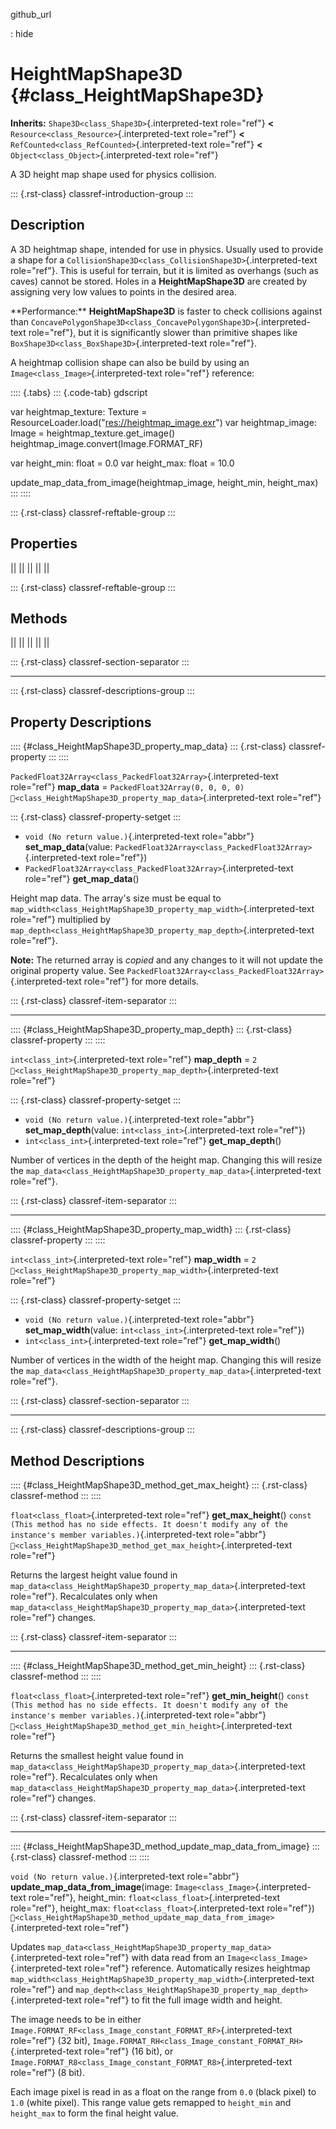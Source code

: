 github_url

:   hide

# HeightMapShape3D {#class_HeightMapShape3D}

**Inherits:** `Shape3D<class_Shape3D>`{.interpreted-text role="ref"}
**\<** `Resource<class_Resource>`{.interpreted-text role="ref"} **\<**
`RefCounted<class_RefCounted>`{.interpreted-text role="ref"} **\<**
`Object<class_Object>`{.interpreted-text role="ref"}

A 3D height map shape used for physics collision.

::: {.rst-class}
classref-introduction-group
:::

## Description

A 3D heightmap shape, intended for use in physics. Usually used to
provide a shape for a
`CollisionShape3D<class_CollisionShape3D>`{.interpreted-text
role="ref"}. This is useful for terrain, but it is limited as overhangs
(such as caves) cannot be stored. Holes in a **HeightMapShape3D** are
created by assigning very low values to points in the desired area.

\*\*Performance:\*\* **HeightMapShape3D** is faster to check collisions
against than
`ConcavePolygonShape3D<class_ConcavePolygonShape3D>`{.interpreted-text
role="ref"}, but it is significantly slower than primitive shapes like
`BoxShape3D<class_BoxShape3D>`{.interpreted-text role="ref"}.

A heightmap collision shape can also be build by using an
`Image<class_Image>`{.interpreted-text role="ref"} reference:

:::: {.tabs}
::: {.code-tab}
gdscript

var heightmap_texture: Texture =
ResourceLoader.load(\"<res://heightmap_image.exr>\") var
heightmap_image: Image = heightmap_texture.get_image()
heightmap_image.convert(Image.FORMAT_RF)

var height_min: float = 0.0 var height_max: float = 10.0

update_map_data_from_image(heightmap_image, height_min, height_max)
:::
::::

::: {.rst-class}
classref-reftable-group
:::

## Properties

||
||
||
||
||

::: {.rst-class}
classref-reftable-group
:::

## Methods

||
||
||
||
||

::: {.rst-class}
classref-section-separator
:::

------------------------------------------------------------------------

::: {.rst-class}
classref-descriptions-group
:::

## Property Descriptions

:::: {#class_HeightMapShape3D_property_map_data}
::: {.rst-class}
classref-property
:::
::::

`PackedFloat32Array<class_PackedFloat32Array>`{.interpreted-text
role="ref"} **map_data** = `PackedFloat32Array(0, 0, 0, 0)`
`🔗<class_HeightMapShape3D_property_map_data>`{.interpreted-text
role="ref"}

::: {.rst-class}
classref-property-setget
:::

- `void (No return value.)`{.interpreted-text role="abbr"}
  **set_map_data**(value:
  `PackedFloat32Array<class_PackedFloat32Array>`{.interpreted-text
  role="ref"})
- `PackedFloat32Array<class_PackedFloat32Array>`{.interpreted-text
  role="ref"} **get_map_data**()

Height map data. The array\'s size must be equal to
`map_width<class_HeightMapShape3D_property_map_width>`{.interpreted-text
role="ref"} multiplied by
`map_depth<class_HeightMapShape3D_property_map_depth>`{.interpreted-text
role="ref"}.

**Note:** The returned array is *copied* and any changes to it will not
update the original property value. See
`PackedFloat32Array<class_PackedFloat32Array>`{.interpreted-text
role="ref"} for more details.

::: {.rst-class}
classref-item-separator
:::

------------------------------------------------------------------------

:::: {#class_HeightMapShape3D_property_map_depth}
::: {.rst-class}
classref-property
:::
::::

`int<class_int>`{.interpreted-text role="ref"} **map_depth** = `2`
`🔗<class_HeightMapShape3D_property_map_depth>`{.interpreted-text
role="ref"}

::: {.rst-class}
classref-property-setget
:::

- `void (No return value.)`{.interpreted-text role="abbr"}
  **set_map_depth**(value: `int<class_int>`{.interpreted-text
  role="ref"})
- `int<class_int>`{.interpreted-text role="ref"} **get_map_depth**()

Number of vertices in the depth of the height map. Changing this will
resize the
`map_data<class_HeightMapShape3D_property_map_data>`{.interpreted-text
role="ref"}.

::: {.rst-class}
classref-item-separator
:::

------------------------------------------------------------------------

:::: {#class_HeightMapShape3D_property_map_width}
::: {.rst-class}
classref-property
:::
::::

`int<class_int>`{.interpreted-text role="ref"} **map_width** = `2`
`🔗<class_HeightMapShape3D_property_map_width>`{.interpreted-text
role="ref"}

::: {.rst-class}
classref-property-setget
:::

- `void (No return value.)`{.interpreted-text role="abbr"}
  **set_map_width**(value: `int<class_int>`{.interpreted-text
  role="ref"})
- `int<class_int>`{.interpreted-text role="ref"} **get_map_width**()

Number of vertices in the width of the height map. Changing this will
resize the
`map_data<class_HeightMapShape3D_property_map_data>`{.interpreted-text
role="ref"}.

::: {.rst-class}
classref-section-separator
:::

------------------------------------------------------------------------

::: {.rst-class}
classref-descriptions-group
:::

## Method Descriptions

:::: {#class_HeightMapShape3D_method_get_max_height}
::: {.rst-class}
classref-method
:::
::::

`float<class_float>`{.interpreted-text role="ref"} **get_max_height**()
`const (This method has no side effects. It doesn't modify any of the instance's member variables.)`{.interpreted-text
role="abbr"}
`🔗<class_HeightMapShape3D_method_get_max_height>`{.interpreted-text
role="ref"}

Returns the largest height value found in
`map_data<class_HeightMapShape3D_property_map_data>`{.interpreted-text
role="ref"}. Recalculates only when
`map_data<class_HeightMapShape3D_property_map_data>`{.interpreted-text
role="ref"} changes.

::: {.rst-class}
classref-item-separator
:::

------------------------------------------------------------------------

:::: {#class_HeightMapShape3D_method_get_min_height}
::: {.rst-class}
classref-method
:::
::::

`float<class_float>`{.interpreted-text role="ref"} **get_min_height**()
`const (This method has no side effects. It doesn't modify any of the instance's member variables.)`{.interpreted-text
role="abbr"}
`🔗<class_HeightMapShape3D_method_get_min_height>`{.interpreted-text
role="ref"}

Returns the smallest height value found in
`map_data<class_HeightMapShape3D_property_map_data>`{.interpreted-text
role="ref"}. Recalculates only when
`map_data<class_HeightMapShape3D_property_map_data>`{.interpreted-text
role="ref"} changes.

::: {.rst-class}
classref-item-separator
:::

------------------------------------------------------------------------

:::: {#class_HeightMapShape3D_method_update_map_data_from_image}
::: {.rst-class}
classref-method
:::
::::

`void (No return value.)`{.interpreted-text role="abbr"}
**update_map_data_from_image**(image:
`Image<class_Image>`{.interpreted-text role="ref"}, height_min:
`float<class_float>`{.interpreted-text role="ref"}, height_max:
`float<class_float>`{.interpreted-text role="ref"})
`🔗<class_HeightMapShape3D_method_update_map_data_from_image>`{.interpreted-text
role="ref"}

Updates
`map_data<class_HeightMapShape3D_property_map_data>`{.interpreted-text
role="ref"} with data read from an
`Image<class_Image>`{.interpreted-text role="ref"} reference.
Automatically resizes heightmap
`map_width<class_HeightMapShape3D_property_map_width>`{.interpreted-text
role="ref"} and
`map_depth<class_HeightMapShape3D_property_map_depth>`{.interpreted-text
role="ref"} to fit the full image width and height.

The image needs to be in either
`Image.FORMAT_RF<class_Image_constant_FORMAT_RF>`{.interpreted-text
role="ref"} (32 bit),
`Image.FORMAT_RH<class_Image_constant_FORMAT_RH>`{.interpreted-text
role="ref"} (16 bit), or
`Image.FORMAT_R8<class_Image_constant_FORMAT_R8>`{.interpreted-text
role="ref"} (8 bit).

Each image pixel is read in as a float on the range from `0.0` (black
pixel) to `1.0` (white pixel). This range value gets remapped to
`height_min` and `height_max` to form the final height value.
